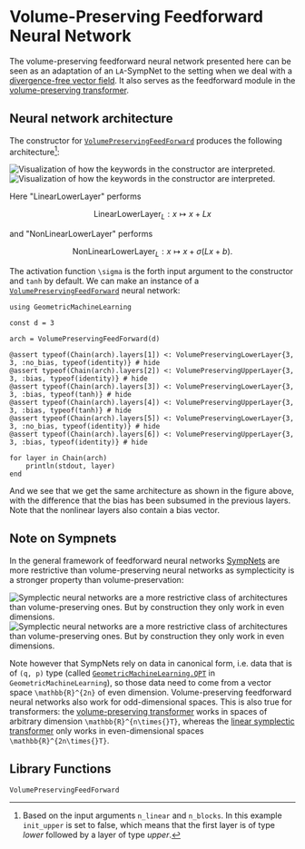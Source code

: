 # Volume-Preserving Feedforward Neural Network 

The volume-preserving feedforward neural network presented here can be seen as an adaptation of an ``LA``-SympNet to the setting when we deal with a [divergence-free vector field](@ref "Divergence-Free Vector Fields"). It also serves as the feedforward module in the [volume-preserving transformer](@ref "Volume-Preserving Transformer"). 

## Neural network architecture

The constructor for [`VolumePreservingFeedForward`](@ref) produces the following architecture[^1]:

[^1]: Based on the input arguments `n_linear` and `n_blocks`. In this example `init_upper` is set to false, which means that the first layer is of type *lower* followed by a layer of type *upper*. 

![Visualization of how the keywords in the constructor are interpreted.](../tikz/vp_feedforward_light.png)
![Visualization of how the keywords in the constructor are interpreted.](../tikz/vp_feedforward_dark.png)

Here "LinearLowerLayer" performs 

```math
\mathrm{LinearLowerLayer}_{L}: x \mapsto x + Lx
``` 
and "NonLinearLowerLayer" performs 
```math
\mathrm{NonLinearLowerLayer}_{L}: x \mapsto x + \sigma(Lx + b). 
```

The activation function ``\sigma`` is the forth input argument to the constructor and `tanh` by default. We can make an instance of a [`VolumePreservingFeedForward`](@ref) neural network:

```@example
using GeometricMachineLearning

const d = 3

arch = VolumePreservingFeedForward(d)

@assert typeof(Chain(arch).layers[1]) <: VolumePreservingLowerLayer{3, 3, :no_bias, typeof(identity)} # hide
@assert typeof(Chain(arch).layers[2]) <: VolumePreservingUpperLayer{3, 3, :bias, typeof(identity)} # hide
@assert typeof(Chain(arch).layers[3]) <: VolumePreservingLowerLayer{3, 3, :bias, typeof(tanh)} # hide
@assert typeof(Chain(arch).layers[4]) <: VolumePreservingUpperLayer{3, 3, :bias, typeof(tanh)} # hide
@assert typeof(Chain(arch).layers[5]) <: VolumePreservingLowerLayer{3, 3, :no_bias, typeof(identity)} # hide
@assert typeof(Chain(arch).layers[6]) <: VolumePreservingUpperLayer{3, 3, :bias, typeof(identity)} # hide

for layer in Chain(arch)
    println(stdout, layer)
end
```

And we see that we get the same architecture as shown in the figure above, with the difference that the bias has been subsumed in the previous layers. Note that the nonlinear layers also contain a bias vector.

## Note on Sympnets

In the general framework of feedforward neural networks [SympNets](@ref "SympNet Architecture") are more restrictive than volume-preserving neural networks as symplecticity is a stronger property than volume-preservation:

![Symplectic neural networks are a more restrictive class of architectures than volume-preserving ones. But by construction they only work in even dimensions.](../tikz/structure_preservation_hierarchy_light.png)
![Symplectic neural networks are a more restrictive class of architectures than volume-preserving ones. But by construction they only work in even dimensions.](../tikz/structure_preservation_hierarchy_dark.png)

Note however that SympNets rely on data in canonical form, i.e. data that is of ``(q, p)`` type (called [`GeometricMachineLearning.QPT`](@ref) in `GeometricMachineLearning`), so those data need to come from a vector space ``\mathbb{R}^{2n}`` of even dimension. Volume-preserving feedforward neural networks also work for odd-dimensional spaces. This is also true for transformers: the [volume-preserving transformer](@ref "Volume-Preserving Transformer") works in spaces of arbitrary dimension ``\mathbb{R}^{n\times{}T}``, whereas the [linear symplectic transformer](@ref "Linear Symplectic Transformer") only works in even-dimensional spaces ``\mathbb{R}^{2n\times{}T}``.

## Library Functions 

```@docs
VolumePreservingFeedForward
```